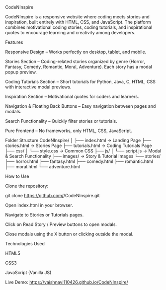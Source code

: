 CodeNInspire

CodeNInspire is a responsive website where coding meets stories and inspiration, built entirely with HTML, CSS, and JavaScript. The platform combines motivational coding stories, coding tutorials, and inspirational quotes to encourage learning and creativity among developers.

Features

Responsive Design – Works perfectly on desktop, tablet, and mobile.

Stories Section – Coding-related stories organized by genre (Horror, Fantasy, Comedy, Romantic, Moral, Adventure). Each story has a modal popup preview.

Coding Tutorials Section – Short tutorials for Python, Java, C, HTML, CSS with interactive modal previews.

Inspiration Section – Motivational quotes for coders and learners.

Navigation & Floating Back Buttons – Easy navigation between pages and modals.

Search Functionality – Quickly filter stories or tutorials.

Pure Frontend – No frameworks, only HTML, CSS, JavaScript.

Folder Structure
CodeNInspire/
│
├── index.html          → Landing Page
├── stories.html        → Stories Page
├── tutorials.html      → Coding Tutorials Page
├── css/
│   └── style.css       → Common CSS
├── js/
│   └── script.js       → Modal & Search Functionality
├── images/             → Story & Tutorial Images
└── stories/
    ├── horror.html
    ├── fantasy.html
    ├── comedy.html
    ├── romantic.html
    ├── moral.html
    └── adventure.html

How to Use

Clone the repository:

git clone https://github.com/<your-username>/CodeNInspire.git


Open index.html in your browser.

Navigate to Stories or Tutorials pages.

Click on Read Story / Preview buttons to open modals.

Close modals using the X button or clicking outside the modal.

Technologies Used

HTML5

CSS3

JavaScript (Vanilla JS)

Live Demo:
https://vaishnavi110426.github.io/CodeNInspire/
